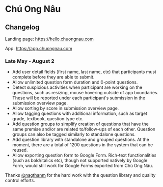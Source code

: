 # Chú Ong Nâu

## Changelog

Landing page: https://hello.chuongnau.com

App: https://app.chuongnau.com

### Late May - August 2

- Add user detail fields (first name, last name, etc) that participants must complete before they are able to submit.
- Allow unlimited question form duration and 0-point questions.
- Detect suspicious activities when participant are working on the questions, such as resizing, mouse hovering outside of app boundaries. These will be reported under each participant's submission in the submission overview page.
- Allow sorting by score in submission overview page.
- Allow tagging questions with additional information, such as target grade, textbook, question type etc.
- Add question groups to simplify creation of questions that have the same premise and/or are related to/follow-ups of each other. Question groups can also be tagged similarly to standalone questions.
- Add question library with standalone and grouped questions. At the moment, there are a total of 1200 questions in the system that can be reused.
- Allow exporting question form to Google Form. Rich-text functionalities (such as bold/italics etc), though not supported natively by Google Form, would still work for Google Forms exported from Chú Ong Nâu.

Thanks [@nagthanm](https://github.com/nagthanm) for the hard work with the question library and quality control efforts.
